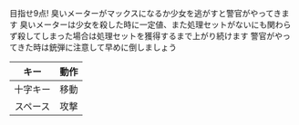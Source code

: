 目指せ9点!
臭いメーターがマックスになるか少女を逃がすと警官がやってきます
臭いメーターは少女を殺した時に一定値、また処理セットがないにも関わらず殺してしまった場合は処理セットを獲得するまで上がり続けます
警官がやってきた時は銃弾に注意して早めに倒しましょう

|キー|動作|
|:-:|:-:|
|十字キー|移動|
|スペース|攻撃|